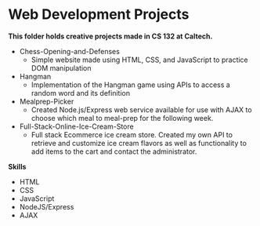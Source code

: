 # Web Development Projects
**This folder holds creative projects made in CS 132 at Caltech.**
- Chess-Opening-and-Defenses
  - Simple website made using HTML, CSS, and JavaScript to practice DOM manipulation
- Hangman
  - Implementation of the Hangman game using APIs to access a random word and its definition
- Mealprep-Picker
  - Created Node.js/Express web service available for use with AJAX to choose which meal to meal-prep for the following week.
- Full-Stack-Online-Ice-Cream-Store
  - Full stack Ecommerce ice cream store. Created my own API to retrieve and customize ice cream flavors as well as functionality to add items to the cart and contact the administrator.

**Skills**
- HTML
- CSS
- JavaScript
- NodeJS/Express
- AJAX
